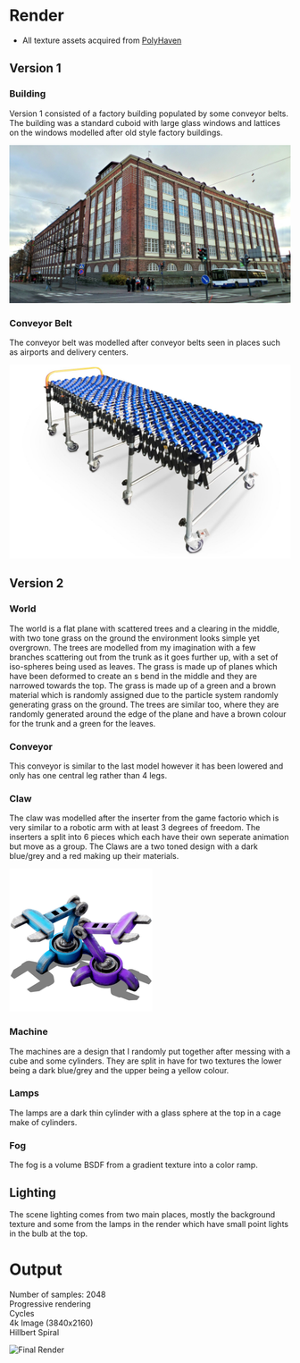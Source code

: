 
# Render

- All texture assets acquired from [PolyHaven](https://polyhaven.com/)

## Version 1

### Building

Version 1 consisted of a factory building populated by some conveyor belts. The building was a standard cuboid with large glass windows and lattices on the windows modelled after old style factory buildings.

![Old Factory](../Appendices/Old_factory_building_in_Tampere.jpg)

### Conveyor Belt

The conveyor belt was modelled after conveyor belts seen in places such as airports and delivery centers.

![Mobile Skatewheel](../Appendices/206814_221700_FRB-PK7_kleine_PVC.jpg)

## Version 2

### World

The world is a flat plane with scattered trees and a clearing in the middle, with two tone grass on the ground the environment looks simple yet overgrown. The trees are modelled from my imagination with a few branches scattering out from the trunk as it goes further up, with a set of iso-spheres being used as leaves. The grass is made up of planes which have been deformed to create an s bend in the middle and they are narrowed towards the top. The grass is made up of a green and a brown material which is randomly assigned due to the particle system randomly generating grass on the ground. The trees are similar too, where they are randomly generated around the edge of the plane and have a brown colour for the trunk and a green for the leaves.

### Conveyor

This conveyor is similar to the last model however it has been lowered and only has one central leg rather than 4 legs.

### Claw

The claw was modelled after the inserter from the game factorio which is very similar to a robotic arm with at least 3 degrees of freedom. The inserters a split into 6 pieces which each have their own seperate animation but move as a group. The Claws are a two toned design with a dark blue/grey and a red making up their materials.

![Inserters](../Appendices/Inserters.png)

### Machine

The machines are a design that I randomly put together after messing with a cube and some cylinders. They are split in have for two textures the lower being a dark blue/grey and the upper being a yellow colour.

### Lamps

The lamps are a dark thin cylinder with a glass sphere at the top in a cage make of cylinders.

### Fog

The fog is a volume BSDF from a gradient texture into a color ramp.

## Lighting

The scene lighting comes from two main places, mostly the background texture and some from the lamps in the render which have small point lights in the bulb at the top.

# Output

Number of samples: 2048 \
Progressive rendering \
Cycles \
4k Image (3840x2160) \
Hillbert Spiral

![Final Render](Final_Render.png)
